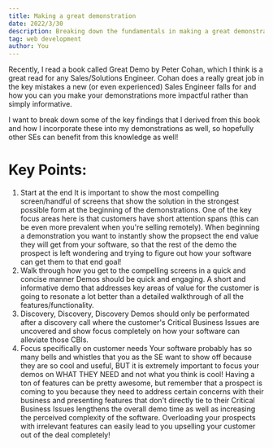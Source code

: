 ```yaml
---
title: Making a great demonstration
date: 2022/3/30
description: Breaking down the fundamentals in making a great demonstration.
tag: web development
author: You
---
```


Recently, I read a book called Great Demo by Peter Cohan, which I think is a great read for any Sales/Solutions Engineer.
Cohan does a really great job in the key mistakes a new (or even experienced) Sales Engineer falls for and how you can you make your demonstrations more impactful rather than simply informative.

I want to break down some of the key findings that I derived from this book and how I incorporate these into my demonstrations as well, so hopefully other SEs can benefit from this knowledge as well!

# Key Points:
1. Start at the end
It is important to show the most compelling screen/handful of screens that show the solution in the strongest possible form at the beginning of the demonstrations.
One of the key focus areas here is that customers have short attention spans (this can be even more prevalent when you're selling remotely).
When beginning a demonstration you want to instantly show the propsect the end value they will get from your software, so that the rest of the demo the prospect is left wondering and trying to figure out how your software can get them to that end goal!
2. Walk through how you get to the compelling screens in a quick and concise manner
Demos should be quick and engaging.  A short and informative demo that addresses key areas of value for the customer is going to resonate a lot better than a detailed walkthrough of all the features/functionality.
3. Discovery, Discovery, Discovery
Demos should only be performated after a discovery call where the customer's Critical Business Issues are uncovered and show focus completely on how your software can alleviate those CBIs.
4. Focus specifically on customer needs
Your software probably has so many bells and whistles that you as the SE want to show off because they are so cool and useful, BUT it is extremely important to focus your demos on WHAT THEY NEED and not what you think is cool! Having a ton of features can be pretty awesome, but remember that a prospect is coming to you because they need to address certain concerns with their business and presenting features that don't directly tie to their Critical Business Issues lengthens the overall demo time as well as increasing the perceived complexity of the software.
Overloading your prospects with irrelevant features can easily lead to you upselling your customer out of the deal completely!


